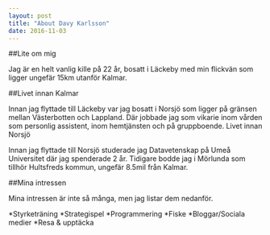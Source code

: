 ```yaml
---
layout: post
title: "About Davy Karlsson"
date: 2016-11-03
---
```


##Lite om mig

Jag är en helt vanlig kille på 22 år, bosatt i Läckeby med min flickvän som ligger ungefär 15km utanför Kalmar.

##Livet innan Kalmar

Innan jag flyttade till Läckeby var jag bosatt i Norsjö som ligger på gränsen mellan Västerbotten och Lappland.
Där jobbade jag som vikarie inom vården som personlig assistent, inom hemtjänsten och på gruppboende.
Livet innan Norsjö

Innan jag flyttade till Norsjö studerade jag Datavetenskap på Umeå Universitet där jag spenderade 2 år.
Tidigare bodde jag i Mörlunda som tillhör Hultsfreds kommun, ungefär 8.5mil från Kalmar.

##Mina intressen

Mina intressen är inte så många, men jag listar dem nedanför.

*Styrketräning
*Strategispel
*Programmering
*Fiske
*Bloggar/Sociala medier
*Resa & upptäcka
